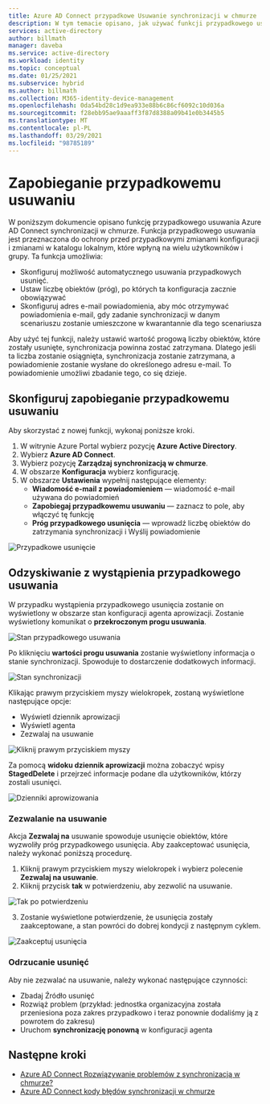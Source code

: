 ```yaml
---
title: Azure AD Connect przypadkowe Usuwanie synchronizacji w chmurze
description: W tym temacie opisano, jak używać funkcji przypadkowego usuwania, aby zapobiec usuwaniu.
services: active-directory
author: billmath
manager: daveba
ms.service: active-directory
ms.workload: identity
ms.topic: conceptual
ms.date: 01/25/2021
ms.subservice: hybrid
ms.author: billmath
ms.collection: M365-identity-device-management
ms.openlocfilehash: 0da54bd28c1d9ea933e88b6c86cf6092c10d036a
ms.sourcegitcommit: f28ebb95ae9aaaff3f87d8388a09b41e0b3445b5
ms.translationtype: MT
ms.contentlocale: pl-PL
ms.lasthandoff: 03/29/2021
ms.locfileid: "98785189"
---
```

# <a name="accidental-delete-prevention"></a>Zapobieganie przypadkowemu usuwaniu

W poniższym dokumencie opisano funkcję przypadkowego usuwania Azure AD Connect synchronizacji w chmurze.  Funkcja przypadkowego usuwania jest przeznaczona do ochrony przed przypadkowymi zmianami konfiguracji i zmianami w katalogu lokalnym, które wpłyną na wielu użytkowników i grupy.  Ta funkcja umożliwia:

- Skonfiguruj możliwość automatycznego usuwania przypadkowych usunięć. 
- Ustaw liczbę obiektów (próg), po których ta konfiguracja zacznie obowiązywać 
- Skonfiguruj adres e-mail powiadomienia, aby móc otrzymywać powiadomienia e-mail, gdy zadanie synchronizacji w danym scenariuszu zostanie umieszczone w kwarantannie dla tego scenariusza 

Aby użyć tej funkcji, należy ustawić wartość progową liczby obiektów, które zostały usunięte, synchronizacja powinna zostać zatrzymana.  Dlatego jeśli ta liczba zostanie osiągnięta, synchronizacja zostanie zatrzymana, a powiadomienie zostanie wysłane do określonego adresu e-mail.  To powiadomienie umożliwi zbadanie tego, co się dzieje.


## <a name="configure-accidental-delete-prevention"></a>Skonfiguruj zapobieganie przypadkowemu usuwaniu
Aby skorzystać z nowej funkcji, wykonaj poniższe kroki.


1.  W witrynie Azure Portal wybierz pozycję **Azure Active Directory**.
2.  Wybierz **Azure AD Connect**.
3.  Wybierz pozycję **Zarządzaj synchronizacją w chmurze**.
4. W obszarze **Konfiguracja** wybierz konfigurację.
5. W obszarze **Ustawienia** wypełnij następujące elementy:
    - **Wiadomość e-mail z powiadomieniem** — wiadomość e-mail używana do powiadomień
    - **Zapobiegaj przypadkowemu usuwaniu** — zaznacz to pole, aby włączyć tę funkcję
    - **Próg przypadkowego usunięcia** — wprowadź liczbę obiektów do zatrzymania synchronizacji i Wyślij powiadomienie

![Przypadkowe usunięcie](media/how-to-accidental-deletes/accident-1.png)

## <a name="recovering-from-an-accidental-delete-instance"></a>Odzyskiwanie z wystąpienia przypadkowego usuwania
W przypadku wystąpienia przypadkowego usunięcia zostanie on wyświetlony w obszarze stan konfiguracji agenta aprowizacji.  Zostanie wyświetlony komunikat o **przekroczonym progu usuwania**.
 
![Stan przypadkowego usuwania](media/how-to-accidental-deletes/delete-1.png)

Po kliknięciu **wartości progu usuwania** zostanie wyświetlony informacja o stanie synchronizacji.  Spowoduje to dostarczenie dodatkowych informacji. 
 
 ![Stan synchronizacji](media/how-to-accidental-deletes/delete-2.png)

Klikając prawym przyciskiem myszy wielokropek, zostaną wyświetlone następujące opcje:
 - Wyświetl dziennik aprowizacji
 - Wyświetl agenta
 - Zezwalaj na usuwanie

 ![Kliknij prawym przyciskiem myszy](media/how-to-accidental-deletes/delete-3.png)

Za pomocą **widoku dziennik aprowizacji** można zobaczyć wpisy **StagedDelete** i przejrzeć informacje podane dla użytkowników, którzy zostali usunięci.
 
 ![Dzienniki aprowizowania](media/how-to-accidental-deletes/delete-7.png)

### <a name="allowing-deletes"></a>Zezwalanie na usuwanie

Akcja **Zezwalaj na** usuwanie spowoduje usunięcie obiektów, które wyzwoliły próg przypadkowego usunięcia.  Aby zaakceptować usunięcia, należy wykonać poniższą procedurę.  

1. Kliknij prawym przyciskiem myszy wielokropek i wybierz polecenie **Zezwalaj na usuwanie**.
2. Kliknij przycisk **tak** w potwierdzeniu, aby zezwolić na usuwanie.
 
 ![Tak po potwierdzeniu](media/how-to-accidental-deletes/delete-4.png)

3. Zostanie wyświetlone potwierdzenie, że usunięcia zostały zaakceptowane, a stan powróci do dobrej kondycji z następnym cyklem. 
 
 ![Zaakceptuj usunięcia](media/how-to-accidental-deletes/delete-8.png)

### <a name="rejecting-deletions"></a>Odrzucanie usunięć

Aby nie zezwalać na usuwanie, należy wykonać następujące czynności:
- Zbadaj Źródło usunięć
- Rozwiąż problem (przykład: jednostka organizacyjna została przeniesiona poza zakres przypadkowo i teraz ponownie dodaliśmy ją z powrotem do zakresu)
- Uruchom **synchronizację ponowną** w konfiguracji agenta

## <a name="next-steps"></a>Następne kroki 

- [Azure AD Connect Rozwiązywanie problemów z synchronizacją w chmurze?](how-to-troubleshoot.md)
- [Azure AD Connect kody błędów synchronizacji w chmurze](reference-error-codes.md)
 

